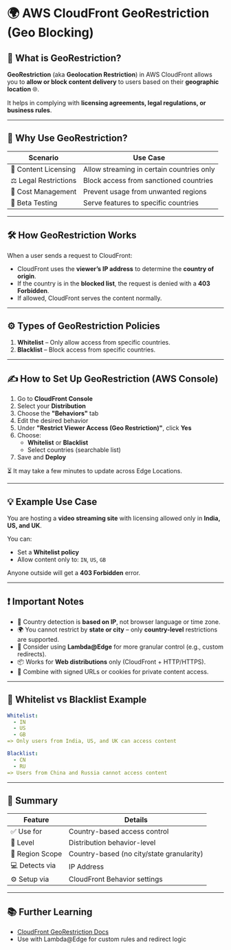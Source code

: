 
# 🌍 AWS CloudFront GeoRestriction (Geo Blocking)

## 📌 What is GeoRestriction?

**GeoRestriction** (aka **Geolocation Restriction**) in AWS CloudFront allows you to **allow or block content delivery** to users based on their **geographic location** 🌐.

It helps in complying with **licensing agreements, legal regulations, or business rules**.

---

## 🚀 Why Use GeoRestriction?

| Scenario | Use Case |
|----------|----------|
| 🎥 Content Licensing | Allow streaming in certain countries only |
| ⚖️ Legal Restrictions | Block access from sanctioned countries |
| 💸 Cost Management | Prevent usage from unwanted regions |
| 🧪 Beta Testing | Serve features to specific countries |

---

## 🛠️ How GeoRestriction Works

When a user sends a request to CloudFront:
- CloudFront uses the **viewer’s IP address** to determine the **country of origin**.
- If the country is in the **blocked list**, the request is denied with a **403 Forbidden**.
- If allowed, CloudFront serves the content normally.

---

## ⚙️ Types of GeoRestriction Policies

1. **Whitelist** – Only allow access from specific countries.
2. **Blacklist** – Block access from specific countries.

---

## ✍️ How to Set Up GeoRestriction (AWS Console)

1. Go to **CloudFront Console**
2. Select your **Distribution**
3. Choose the **"Behaviors"** tab
4. Edit the desired behavior
5. Under **"Restrict Viewer Access (Geo Restriction)"**, click **Yes**
6. Choose:
   - **Whitelist** or **Blacklist**
   - Select countries (searchable list)
7. Save and **Deploy**

⏳ It may take a few minutes to update across Edge Locations.

---

## 💡 Example Use Case

You are hosting a **video streaming site** with licensing allowed only in **India, US, and UK**.

You can:
- Set a **Whitelist policy**
- Allow content only to: `IN`, `US`, `GB`

Anyone outside will get a **403 Forbidden** error.

---

## ❗ Important Notes

- 🛑 Country detection is **based on IP**, not browser language or time zone.
- 🌍 You cannot restrict by **state or city** – only **country-level** restrictions are supported.
- 🧾 Consider using **Lambda@Edge** for more granular control (e.g., custom redirects).
- 📦 Works for **Web distributions** only (CloudFront + HTTP/HTTPS).
- 🔐 Combine with signed URLs or cookies for private content access.

---

## 🔄 Whitelist vs Blacklist Example

```yaml
Whitelist:
  - IN
  - US
  - GB
=> Only users from India, US, and UK can access content

Blacklist:
  - CN
  - RU
=> Users from China and Russia cannot access content
```

---

## 🧠 Summary

| Feature          | Details                                 |
|------------------|------------------------------------------|
| ✅ Use for        | Country-based access control             |
| 🔐 Level          | Distribution behavior-level              |
| 📍 Region Scope   | Country-based (no city/state granularity)|
| 💻 Detects via    | IP Address                               |
| ⚙️ Setup via      | CloudFront Behavior settings             |

---

## 📚 Further Learning

- [CloudFront GeoRestriction Docs](https://docs.aws.amazon.com/AmazonCloudFront/latest/DeveloperGuide/georestrictions.html)
- Use with Lambda@Edge for custom rules and redirect logic

